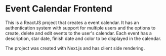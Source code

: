# Event Calendar Frontend

This is a ReactJS project that creates a event calendar.
It has an authentication system with support for multiple users and the options to create, delete and edit events to the user's calendar.
Each event has a description, star date, finish date and color to be displayed in the calendar.

The project was created with Next.js and has client side rendering.
